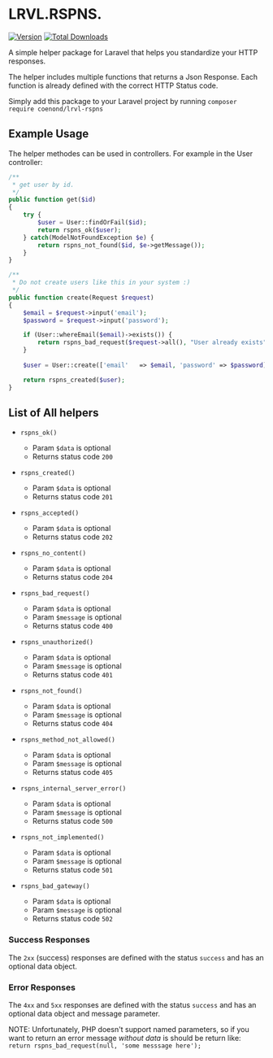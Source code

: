 # LRVL.RSPNS.
[![Version](https://poser.pugx.org/coenond/lrvl-rspns/v/stable)](https://packagist.org/packages/coenond/lrvl-rspns) [![Total Downloads](https://poser.pugx.org/coenond/lrvl-rspns/downloads)](https://packagist.org/packages/coenond/lrvl-rspns)

A simple helper package for Laravel that helps you standardize your HTTP responses. 

The helper includes multiple functions that returns a Json Response. Each function is already defined with the correct HTTP Status code.

Simply add this package to your Laravel project by running `composer require coenond/lrvl-rspns`

## Example Usage
The helper methodes can be used in controllers. For example in the User controller:

``` php
/**
 * get user by id.
 */
public function get($id)
{
    try {
        $user = User::findOrFail($id);
        return rspns_ok($user);
    } catch(ModelNotFoundException $e) {
        return rspns_not_found($id, $e->getMessage());
    }
}

/**
 * Do not create users like this in your system :)
 */
public function create(Request $request)
{
    $email = $request->input('email');
    $password = $request->input('password');

    if (User::whereEmail($email)->exists()) {
        return rspns_bad_request($request->all(), "User already exists");
    }
    
    $user = User::create(['email'	=> $email, 'password' => $password]);

    return rspns_created($user);
}
```

## List of All helpers
* `rspns_ok()` 
    - Param `$data` is optional
    - Returns status code `200`
    
* `rspns_created()` 
    - Param `$data` is optional
    - Returns status code `201`

* `rspns_accepted()` 
    - Param `$data` is optional
    - Returns status code `202`

* `rspns_no_content()` 
    - Param `$data` is optional
    - Returns status code `204`

* `rspns_bad_request()` 
    - Param `$data` is optional
    - Param `$message` is optional
    - Returns status code `400`

* `rspns_unauthorized()` 
    - Param `$data` is optional
    - Param `$message` is optional
    - Returns status code `401`

* `rspns_not_found()` 
    - Param `$data` is optional
    - Param `$message` is optional
    - Returns status code `404`

* `rspns_method_not_allowed()` 
    - Param `$data` is optional
    - Param `$message` is optional
    - Returns status code `405`

* `rspns_internal_server_error()` 
    - Param `$data` is optional
    - Param `$message` is optional
    - Returns status code `500`

* `rspns_not_implemented()` 
    - Param `$data` is optional
    - Param `$message` is optional
    - Returns status code `501`

* `rspns_bad_gateway()` 
    - Param `$data` is optional
    - Param `$message` is optional
    - Returns status code `502`

### Success Responses
The `2xx` (success) responses are defined with the status `success` and has an optional data object. 

### Error Responses
The `4xx` and `5xx` responses are defined with the status `success` and has an optional data object and message parameter.

NOTE: Unfortunately, PHP doesn't support named parameters, so if you want to return an error message *without data* is should be return like: `return rspns_bad_request(null, 'some messsage here');`